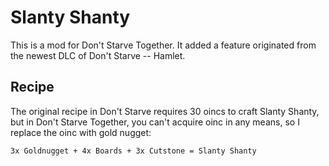 # Slanty Shanty

This is a mod for Don't Starve Together.
It added a feature originated from the newest DLC of Don't Starve -- Hamlet.

## Recipe

The original recipe in Don't Starve requires 30 oincs to craft Slanty Shanty,
but in Don't Starve Together, you can't acquire oinc in any means,
so I replace the oinc with gold nugget:

```
3x Goldnugget + 4x Boards + 3x Cutstone = Slanty Shanty
```